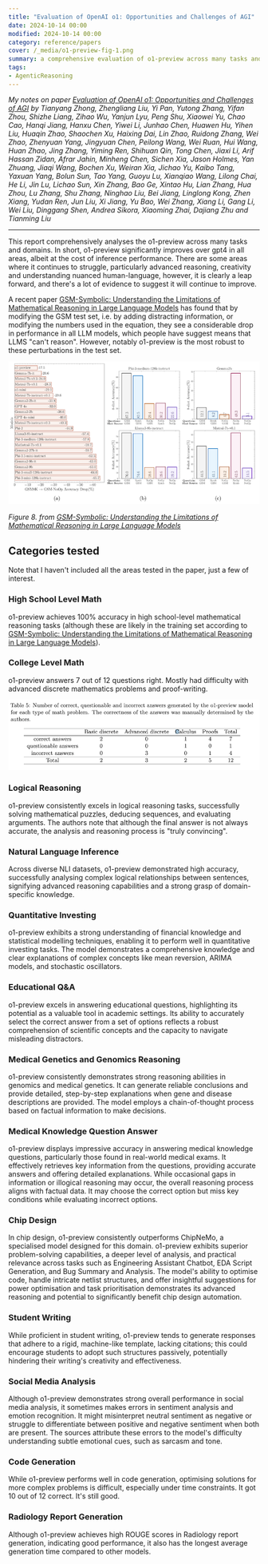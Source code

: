 ```yaml
---
title: "Evaluation of OpenAI o1: Opportunities and Challenges of AGI"
date: 2024-10-14 00:00
modified: 2024-10-14 00:00
category: reference/papers
cover: /_media/o1-preview-fig-1.png
summary: a comprehensive evaluation of o1-preview across many tasks and domains.
tags:
- AgenticReasoning
---
```


*My notes on paper [Evaluation of OpenAI o1: Opportunities and Challenges of AGI](https://arxiv.org/abs/2409.18486) by Tianyang Zhong, Zhengliang Liu, Yi Pan, Yutong Zhang, Yifan Zhou, Shizhe Liang, Zihao Wu, Yanjun Lyu, Peng Shu, Xiaowei Yu, Chao Cao, Hanqi Jiang, Hanxu Chen, Yiwei Li, Junhao Chen, Huawen Hu, Yihen Liu, Huaqin Zhao, Shaochen Xu, Haixing Dai, Lin Zhao, Ruidong Zhang, Wei Zhao, Zhenyuan Yang, Jingyuan Chen, Peilong Wang, Wei Ruan, Hui Wang, Huan Zhao, Jing Zhang, Yiming Ren, Shihuan Qin, Tong Chen, Jiaxi Li, Arif Hassan Zidan, Afrar Jahin, Minheng Chen, Sichen Xia, Jason Holmes, Yan Zhuang, Jiaqi Wang, Bochen Xu, Weiran Xia, Jichao Yu, Kaibo Tang, Yaxuan Yang, Bolun Sun, Tao Yang, Guoyu Lu, Xianqiao Wang, Lilong Chai, He Li, Jin Lu, Lichao Sun, Xin Zhang, Bao Ge, Xintao Hu, Lian Zhang, Hua Zhou, Lu Zhang, Shu Zhang, Ninghao Liu, Bei Jiang, Linglong Kong, Zhen Xiang, Yudan Ren, Jun Liu, Xi Jiang, Yu Bao, Wei Zhang, Xiang Li, Gang Li, Wei Liu, Dinggang Shen, Andrea Sikora, Xiaoming Zhai, Dajiang Zhu and Tianming Liu*

---

This report comprehensively analyses the o1-preview across many tasks and domains. In short, o1-preview significantly improves over gpt4 in all areas, albeit at the cost of inference performance. There are some areas where it continues to struggle, particularly advanced reasoning, creativity and understanding nuanced human-language, however, it is clearly a leap forward, and there's a lot of evidence to suggest it will continue to improve.

A recent paper [GSM-Symbolic: Understanding the Limitations of Mathematical Reasoning in Large Language Models](gsm-symbolic-understanding-the-limitations-of-mathematical-reasoning-in-large-language-models.md) has found that by modifying the GSM test set, i.e. by adding distracting information, or modifying the numbers used in the equation, they see a considerable drop in performance in all LLM models, which people have suggest means that LLMS "can't reason". However, notably o1-preview is the most robust to these perturbations in the test set.

![Figure 8.](../../_media/evaluation-of-openai-o1-opportunities-and-challenges-of-agi-fig8.png)

*Figure 8. from [GSM-Symbolic: Understanding the Limitations of Mathematical Reasoning in Large Language Models](gsm-symbolic-understanding-the-limitations-of-mathematical-reasoning-in-large-language-models.md)*

## Categories tested

Note that I haven't included all the areas tested in the paper, just a few of interest.

### High School Level Math

o1-preview achieves 100% accuracy in high school-level mathematical reasoning tasks (although these are likely in the training set according to [GSM-Symbolic: Understanding the Limitations of Mathematical Reasoning in Large Language Models](gsm-symbolic-understanding-the-limitations-of-mathematical-reasoning-in-large-language-models.md)).

### College Level Math

o1-preview answers 7 out of 12 questions right. Mostly had difficulty with advanced discrete mathematics problems and proof-writing.

![Table 5.](../../_media/evaluation-of-openai-o1-opportunities-and-challenges-of-agi-table-5.png)

### Logical Reasoning

o1-preview consistently excels in logical reasoning tasks, successfully solving mathematical puzzles, deducing sequences, and evaluating arguments. The authors note that although the final answer is not always accurate, the analysis and reasoning process is "truly convincing".

### Natural Language Inference

Across diverse NLI datasets, o1-preview demonstrated high accuracy, successfully analysing complex logical relationships between sentences, signifying advanced reasoning capabilities and a strong grasp of domain-specific knowledge.

### Quantitative Investing

o1-preview exhibits a strong understanding of financial knowledge and statistical modelling techniques, enabling it to perform well in quantitative investing tasks. The model demonstrates a comprehensive knowledge and clear explanations of complex concepts like mean reversion, ARIMA models, and stochastic oscillators.

### Educational Q&A

o1-preview excels in answering educational questions, highlighting its potential as a valuable tool in academic settings. Its ability to accurately select the correct answer from a set of options reflects a robust comprehension of scientific concepts and the capacity to navigate misleading distractors.

### Medical Genetics and Genomics Reasoning

o1-preview consistently demonstrates strong reasoning abilities in genomics and medical genetics. It can generate reliable conclusions and provide detailed, step-by-step explanations when gene and disease descriptions are provided. The model employs a chain-of-thought process based on factual information to make decisions.

### Medical Knowledge Question Answer

o1-preview displays impressive accuracy in answering medical knowledge questions, particularly those found in real-world medical exams. It effectively retrieves key information from the questions, providing accurate answers and offering detailed explanations. While occasional gaps in information or illogical reasoning may occur, the overall reasoning process aligns with factual data. It may choose the correct option but miss key conditions while evaluating incorrect options.

### Chip Design

In chip design, o1-preview consistently outperforms ChipNeMo, a specialised model designed for this domain. o1-preview exhibits superior problem-solving capabilities, a deeper level of analysis, and practical relevance across tasks such as Engineering Assistant Chatbot, EDA Script Generation, and Bug Summary and Analysis. The model's ability to optimise code, handle intricate netlist structures, and offer insightful suggestions for power optimisation and task prioritisation demonstrates its advanced reasoning and potential to significantly benefit chip design automation.

### Student Writing

While proficient in student writing, o1-preview tends to generate responses that adhere to a rigid, machine-like template, lacking citations; this could encourage students to adopt such structures passively, potentially hindering their writing's creativity and effectiveness.

### Social Media Analysis

Although o1-preview demonstrates strong overall performance in social media analysis, it sometimes makes errors in sentiment analysis and emotion recognition. It might misinterpret neutral sentiment as negative or struggle to differentiate between positive and negative sentiment when both are present. The sources attribute these errors to the model's difficulty understanding subtle emotional cues, such as sarcasm and tone.

### Code Generation

While o1-preview performs well in code generation, optimising solutions for more complex problems is difficult, especially under time constraints. It got 10 out of 12 correct. It's still good.

### Radiology Report Generation

Although o1-preview achieves high ROUGE scores in Radiology report generation, indicating good performance, it also has the longest average generation time compared to other models.
